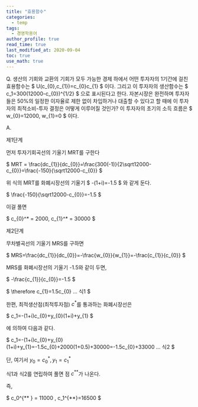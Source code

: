 ```yaml
---
title: "효용함수"
categories:
  - temp
tags:
  - 경영학용어
author_profile: true
read_time: true
last_modified_at: 2020-09-04
toc: true
use_math: true
---
```


Q. 생산의 기회와 교환의 기회가 모두 가능한 경제 하에서 어떤 투자자의 1기간에 걸친 효용함수는
$
U(c_{0},c_{1})=c_{0}c_{1}
$
이다. 그리고 이 투자자의 생산함수는
$
c_1=300(12000-c_{0})^{1/2}
$
으로 표시된다고 한다. 자본시장은 완전하며 투자자들은 50%의 일정한 이자율로 제한 없이 차입하거나 대출할 수 있다고 할 때에 이 투자자의 최적소비-투자 결정은 어떻게 이루어질 것인가? 이 투자자의 초기의 소득 흐름은
$
w_{0}=12000, w_{1}=0
$
이다.

A.

제1단계

먼저 투자기회곡선의 기울기 MRT를 구한다

$
MRT = \frac{dc_{1}}{dc_{0}}=\frac{300(-1)}{2\sqrt12000-c_{0}}=\frac{-150}{\sqrt12000-c_{0}}
$

위 식의 MRT를 화폐시장선의 기울기
$
-(1+i)=-1.5
$
와 같게 둔다.

$
\frac{-150}{\sqrt12000-c_{0}}=-1.5
$

이걸 풀면

$
c_{0}^* = 2000, c_{1}^* = 30000
$

제2단계

무차별곡선의 기울기 MRS를 구하면

$
MRS=\frac{dc_{1}}{dc_{0}}=-\frac{w_{0}}{w_{1}}=-\frac{c_{1}}{c_{0}}
$

MRS를 화폐시장선의 기울기 -1.5와 같이 두면,

$
-\frac{c_{1}}{c_{0}}=-1.5
$

$
\therefore c_{1}=1.5c_{0} ... 식1
$

한편, 최적생산점(최적투자점) $c^*$를 통과하는 화폐시장선은

$
c_1=-(1+i)c_{0}+y_{0}(1+i)+y_{1}
$

에 의하여 다음과 같다.

$
c_1=-(1+i)c_{0}+y_{0}(1+i)+y_{1}=-1.5c_{0}+2000(1+0.5)+30000=-1.5c_{0}+33000 ... 식2 
$

단, 여기서 $y_0=c_{0}^* , y_1=c_{1}^*$

식1과 식2를 연립하여 풀면 점 $c^{**}$가 나온다.

즉,

$
c_0^{** } = 11000 , c_1^{**}=16500
$
